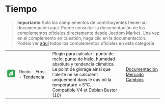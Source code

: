 
# Tiempo


>**Importante**
>Solo los complementos de contribuyentes tienen su documentación aquí. Puede consultar la documentación de los complementos oficiales directamente desde Jeedom Market. Una vez en el complemento en cuestión, haga clic en la documentación.
>Podéis ver [aquí](https://market.jeedom.com/index.php?v=d&p=market&type=plugin&categorie=weather) todos los complementos oficiales en esta categoría


| | | | |
|--- | --- | --- | ---|
|<img src="rosee/rosee_icon.png" class="pluginLogo" width="100" />|Rocío - Frost - Tendencia|Plugin para calcular : punto de rocío, punto de hielo, humedad absoluta y tendencia climática. <BR/>Le point de givrage ainsi que l'alerte ne se calculent uniquement dans le cas où la température < 5°C. <BR />Compatible V4 et Debian Buster (10)|[Documentación](https://jealg.github.io/plugin-rosee/es_ES/)<br/>[Mercado](https://market.jeedom.com/index.php?v=d&p=market_display&id=1653)<br/>[Cambios](https://jealg.github.io/plugin-rosee/es_ES/changelog)|
